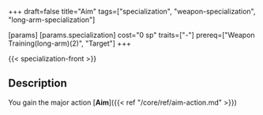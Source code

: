 +++
draft=false
title="Aim"
tags=["specialization", "weapon-specialization", "long-arm-specialization"]

[params]
  [params.specialization]
    cost="0 sp"
    traits=["-"]
    prereq=["Weapon Training(long-arm)(2)", "Target"]
+++

{{< specialization-front >}}

## Description

You gain the major action 
[**Aim**]({{< ref "/core/ref/aim-action.md" >}})

